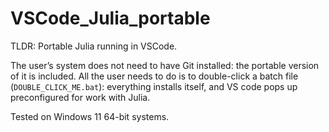 # VSCode_Julia_portable

TLDR: Portable Julia running in VSCode. 

The user’s system does not need to have Git installed: the portable version of
it is included. All the user needs to do is to double-click a batch file
(`DOUBLE_CLICK_ME.bat`): everything installs itself, and VS code pops up
preconfigured for work with Julia. 

Tested on Windows 11 64-bit systems.
